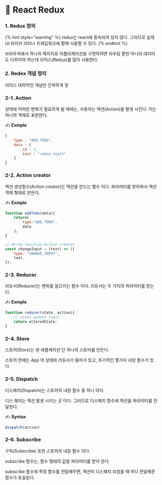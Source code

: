 # 📄 React Redux

### 1. Redux 정의

{% hint style="warning" %}
redux는 react에 종속되어 있지 않다. 그러므로 실제 UI 라이브 러리나 프레임워크에 함께 사용할 수 있다.
{% endhint %}

브라우저에서 하나의 페이지로 어플리케이션을 구현하려면 라우팅 뿐만 아니라 데이터도 다루어야 하는데 리덕스\(Redux\)를 많이 사용한다.



###  2. Redex 개념 정리

리덕스 대략적인 개념만 간략하게 정

### 2-1.  Action

상태에 어떠한 변화가 필요하게 될 때에는, 사용자는 액션\(Action\)을 발생 시킨다. 이는 하나의 객체로 표현한다.

✍ **Exmple**

```jsx
{
	type : "ADD_TODO",
	data : { 
		id : 1,
		text : "redux start"
	}
}
```

### 2-2.  Action creator

액션 생성함수\(Action creator\)는 액션을 만드는 함수 이다. 파라미터를 받아와서 액션 객체 형태로 만든다.

✍ **Exmple**

```jsx
function addTodo(data){
	return{
		type:"ADD_TODO",
		data
	};
}

// Arrow function Action creator
const changeInput = (text) => ({
	type: "CHANGE_INPUT",
	text,
});
```

### 2-3.  Reducer

리듀서\(Reducer\)는 변화를 일으키는 함수 이다. 리듀서는 두 가지의 파라미터를 받는다.

✍ **Exmple**

```jsx
function reducer(state, action){
	// state update logic
	return alteredState;
}

```

### 2-4. Store

스토어\(Store\)는 한 애플케이션 단 하나의 스토어를 만든다.

스토어 안에는 App 의 상태와 리듀서가 들어가 있고, 추가적인 몇가지 내장 함수가 있다.

### 2-5. Dispatch

디스패치\(Dispatch\)는 스토어의 내장 함수 중 하나 이다.

디스 패치는 액션 발생 시키는 곳 이다. 그러므로 디스패치 함수에 액션을 파라미터를 전달한다.

✍ **Syntax**

```jsx
dispatch(action)
```

### 2-6. Subscribe

구독\(Subscribe\) 또한 스토어의 내장 함수 이다.

subscribe 함수는, 함수 형태의 값을 파라미터를 받아 온다. 

subscribe 함수에 특정 함수를 전달해주면, 액션이 디스패치 되었을 때 마다 전달해준 함수가 호출된다.

